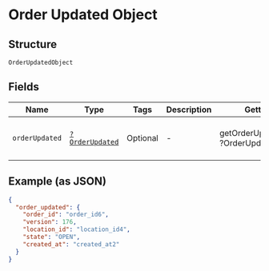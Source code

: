
# Order Updated Object

## Structure

`OrderUpdatedObject`

## Fields

| Name | Type | Tags | Description | Getter | Setter |
|  --- | --- | --- | --- | --- | --- |
| `orderUpdated` | [`?OrderUpdated`](../../doc/models/order-updated.md) | Optional | - | getOrderUpdated(): ?OrderUpdated | setOrderUpdated(?OrderUpdated orderUpdated): void |

## Example (as JSON)

```json
{
  "order_updated": {
    "order_id": "order_id6",
    "version": 176,
    "location_id": "location_id4",
    "state": "OPEN",
    "created_at": "created_at2"
  }
}
```

